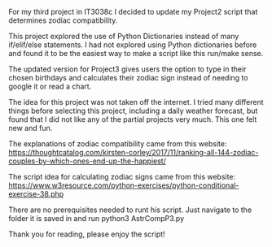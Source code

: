 For my third project in IT3038c I decided to update my Project2 script that determines zodiac compatibility.

This project explored the use of Python Dictionaries instead of many if/elif/else statements.  I had not explored using Python dictionaries before and found it to be the easiest way to make a script like this run/make sense.

The updated version for Project3 gives users the option to type in their chosen birthdays and calculates their zodiac sign instead of needing to google it or read a chart.

The idea for this project was not taken off the internet.  I tried many different things before selecting this project, including a daily weather forecast, but found that I did not like any of the partial projects very much.  This one felt new and fun.

The explanations of zodiac compatibility came from this website: https://thoughtcatalog.com/kirsten-corley/2017/11/ranking-all-144-zodiac-couples-by-which-ones-end-up-the-happiest/

The script idea for calculating zodiac signs came from this website: https://www.w3resource.com/python-exercises/python-conditional-exercise-38.php

There are no prerequisites needed to runt his script.  Just navigate to the folder it is saved in and run 
  python3 AstrCompP3.py
  
Thank you for reading, please enjoy the script!
